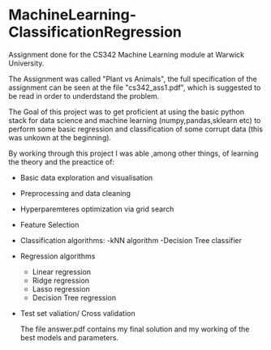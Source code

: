 # MachineLearning-ClassificationRegression
Assignment done for the CS342 Machine Learning module at Warwick University. 

The Assignment was called "Plant vs Animals", the full specification of the assignment can be seen at the file "cs342_ass1.pdf", which is suggested to be read in order to underdstand the problem.

The Goal of this project was to get proficient at using the basic python stack for data science and machine learning (numpy,pandas,sklearn etc) to perform some basic regression and classification of some corrupt data (this was unkown at the beginning).

By working through this project I was able ,among other things, of learning the theory and the preactice of:
- Basic data exploration and visualisation
- Preprocessing and data cleaning
- Hyperparemteres optimization via grid search
- Feature Selection
- Classification algorithms:
    -kNN algorithm
    -Decision Tree classifier
- Regression algorithms
  - Linear regression
  - Ridge regression
  - Lasso regression
  - Decision Tree regression
- Test set valiation/ Cross validation
  
  
  The file answer.pdf contains my final solution and my working of the best models and parameters.
  
  

